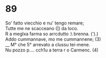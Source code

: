# 89

So' fatto viecchio e nu' tengo remare;  
Tutte me ne scacceano (|) da loco.  
R a meglxa farma so arrcdutto :\ brenna. (').)  
Addo cummannave, mo me cummannene; (3)  
__ M° che 5° arrevato a clussu tei-mene.  
Nu pozzo p.… cch1u a terra r o Carmenc. (4)  
  

